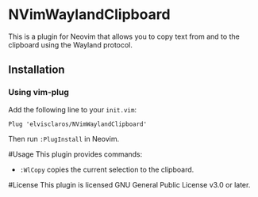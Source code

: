 # NVimWaylandClipboard
This is a plugin for Neovim that allows you to copy text from and to the clipboard using the Wayland protocol.
## Installation
### Using vim-plug
Add the following line to your `init.vim`:
```vim
Plug 'elvisclaros/NVimWaylandClipboard'
``` 
Then run `:PlugInstall` in Neovim.

#Usage
This plugin provides commands:
- `:WlCopy` copies the current selection to the clipboard.

#License
This plugin is licensed GNU General Public License v3.0 or later.
